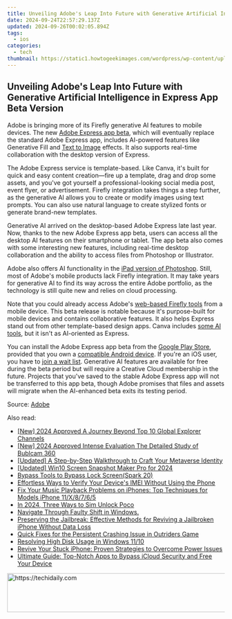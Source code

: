 ```yaml
---
title: Unveiling Adobe's Leap Into Future with Generative Artificial Intelligence in Express App Beta Version
date: 2024-09-24T22:57:29.137Z
updated: 2024-09-26T00:02:05.894Z
tags:
  - ios
categories:
  - tech
thumbnail: https://static1.howtogeekimages.com/wordpress/wp-content/uploads/2024/03/10.jpg
---
```


## Unveiling Adobe's Leap Into Future with Generative Artificial Intelligence in Express App Beta Version

Adobe is bringing more of its Firefly generative AI features to mobile devices. The new [Adobe Express app beta](https://news.adobe.com/news/news-details/2024/New-Adobe-Express-Mobile-App-Brings-Firefly-Generative-AI-Models-Directly-into-Mobile-Workflows-/default.aspx), which will eventually replace the standard Adobe Express app, includes AI-powered features like Generative Fill and [Text to Image](https://www.adobe.com/products/firefly/features/text-to-image.html) effects. It also supports real-time collaboration with the desktop version of Express.

 The Adobe Express service is template-based. Like Canva, it's built for quick and easy content creation—fire up a template, drag and drop some assets, and you've got yourself a professional-looking social media post, event flyer, or advertisement. Firefly integration takes things a step further, as the generative AI allows you to create or modify images using text prompts. You can also use natural language to create stylized fonts or generate brand-new templates.

 Generative AI arrived on the desktop-based Adobe Express late last year. Now, thanks to the new Adobe Express app beta, users can access all the desktop AI features on their smartphone or tablet. The app beta also comes with some interesting new features, including real-time desktop collaboration and the ability to access files from Photoshop or Illustrator.

 Adobe also offers AI functionality in the [iPad version of Photoshop](https://helpx.adobe.com/photoshop/using/whats-new/mobile-2024-2.html). Still, most of Adobe's mobile products lack Firefly integration. It may take years for generative AI to find its way across the entire Adobe portfolio, as the technology is still quite new and relies on cloud processing.

 Note that you could already access Adobe's [web-based Firefly tools](https://extra-approaches.techidaily.com/in-2024-10-sci-fi-metaverse-movies-take-you-to-a-brand-new-world/) from a mobile device. This beta release is notable because it's purpose-built for mobile devices and contains collaborative features. It also helps Express stand out from other template-based design apps. Canva includes [some AI tools](https://www.canva.com/ai-image-generator/), but it isn't as AI-oriented as Express.

 You can install the Adobe Express app beta from the [Google Play Store](https://www.anrdoezrs.net/links/3607085/type/dlg/sid/UUhtgUeUpU2002254/https://play.google.com/store/apps/details?id=com.adobe.spark.post.beta), provided that you own a [compatible Android device](https://helpx.adobe.com/uk/express/system-requirements.html#system-requirements-mobile-beta). If you're an iOS user, you have to [join a wait list](https://survey.adobe.com/jfe/form/SV%5F4UW2cyRUnFcpBxI). Generative AI features are available for free during the beta period but will require a Creative Cloud membership in the future. Projects that you've saved to the stable Adobe Express app will not be transferred to this app beta, though Adobe promises that files and assets will migrate when the AI-enhanced beta exits its testing period.

 Source: [Adobe](https://news.adobe.com/news/news-details/2024/New-Adobe-Express-Mobile-App-Brings-Firefly-Generative-AI-Models-Directly-into-Mobile-Workflows-/default.aspx)

<ins class="adsbygoogle"
     style="display:block"
     data-ad-format="autorelaxed"
     data-ad-client="ca-pub-7571918770474297"
     data-ad-slot="1223367746"></ins>

<ins class="adsbygoogle"
     style="display:block"
     data-ad-client="ca-pub-7571918770474297"
     data-ad-slot="8358498916"
     data-ad-format="auto"
     data-full-width-responsive="true"></ins>

<span class="atpl-alsoreadstyle">Also read:</span>
<div><ul>
<li><a href="https://youtube-lab.techidaily.com/024-approved-a-journey-beyond-top-10-global-explorer-channels/"><u>[New] 2024 Approved A Journey Beyond Top 10 Global Explorer Channels</u></a></li>
<li><a href="https://vp-tips.techidaily.com/new-2024-approved-intense-evaluation-the-detailed-study-of-bublcam-360/"><u>[New] 2024 Approved Intense Evaluation The Detailed Study of Bublcam 360</u></a></li>
<li><a href="https://extra-tips.techidaily.com/updated-a-step-by-step-walkthrough-to-craft-your-metaverse-identity/"><u>[Updated] A Step-by-Step Walkthrough to Craft Your Metaverse Identity</u></a></li>
<li><a href="https://video-capture.techidaily.com/updated-win10-screen-snapshot-maker-pro-for-2024/"><u>[Updated] Win10 Screen Snapshot Maker Pro for 2024</u></a></li>
<li><a href="https://phone-solutions.techidaily.com/bypass-tools-to-bypass-lock-screenspark-20-by-drfone-android-unlock-android-unlock/"><u>Bypass Tools to Bypass Lock Screen(Spark 20)</u></a></li>
<li><a href="https://os-tips.techidaily.com/effortless-ways-to-verify-your-devices-imei-without-using-the-phone/"><u>Effortless Ways to Verify Your Device's IMEI Without Using the Phone</u></a></li>
<li><a href="https://os-tips.techidaily.com/fix-your-music-playback-problems-on-iphones-top-techniques-for-models-iphone-11x8765/"><u>Fix Your Music Playback Problems on iPhones: Top Techniques for Models iPhone 11/X/8/7/6/5</u></a></li>
<li><a href="https://sim-unlock.techidaily.com/in-2024-three-ways-to-sim-unlock-poco-by-drfone-android/"><u>In 2024, Three Ways to Sim Unlock Poco</u></a></li>
<li><a href="https://win11.techidaily.com/1719374180426-navigate-through-faulty-shift-in-windows/"><u>Navigate Through Faulty Shift in Windows.</u></a></li>
<li><a href="https://os-tips.techidaily.com/preserving-the-jailbreak-effective-methods-for-reviving-a-jailbroken-iphone-without-data-loss/"><u>Preserving the Jailbreak: Effective Methods for Reviving a Jailbroken iPhone Without Data Loss</u></a></li>
<li><a href="https://win-blog.techidaily.com/quick-fixes-for-the-persistent-crashing-issue-in-outriders-game/"><u>Quick Fixes for the Persistent Crashing Issue in Outriders Game</u></a></li>
<li><a href="https://driver-error.techidaily.com/resolving-high-disk-usage-in-windows-1110/"><u>Resolving High Disk Usage in Windows 11/10</u></a></li>
<li><a href="https://os-tips.techidaily.com/revive-your-stuck-iphone-proven-strategies-to-overcome-power-issues/"><u>Revive Your Stuck iPhone: Proven Strategies to Overcome Power Issues</u></a></li>
<li><a href="https://os-tips.techidaily.com/ultimate-guide-top-notch-apps-to-bypass-icloud-security-and-free-your-device/"><u>Ultimate Guide: Top-Notch Apps to Bypass iCloud Security and Free Your Device</u></a></li>
</ul></div>

<!-- affiliate ads begin -->
<a href="https://appsumo.8odi.net/c/5597632/2094421/7443" target="_top" id="2094421">
  <img src="//a.impactradius-go.com/display-ad/7443-2094421" border="0" alt="https://techidaily.com" width="728" height="90"/>
</a>
<img height="0" width="0" src="https://appsumo.8odi.net/i/5597632/2094421/7443" style="position:absolute;visibility:hidden;" border="0" />
<!-- affiliate ads end -->

